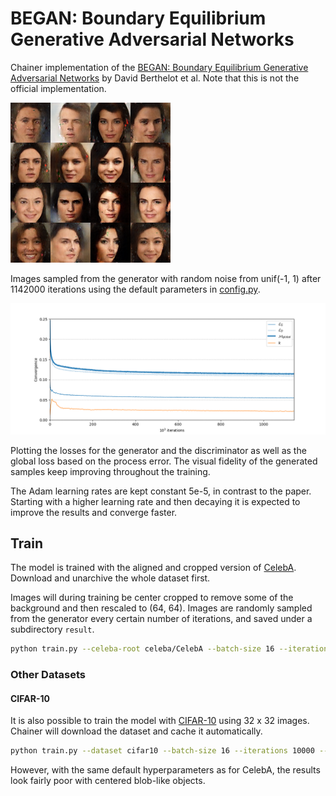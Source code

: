 # BEGAN: Boundary Equilibrium Generative Adversarial Networks

Chainer implementation of the [BEGAN: Boundary Equilibrium Generative Adversarial Networks](https://arxiv.org/abs/1703.10717) by David Berthelot et al. Note that this is not the official implementation.

![](images/sample_1142000.png)

Images sampled from the generator with random noise from unif(-1, 1) after 1142000 iterations using the default parameters in [config.py](config.py).

![](images/loss.png)

Plotting the losses for the generator and the discriminator as well as the global loss based on the process error. The visual fidelity of the generated samples keep improving throughout the training.

The Adam learning rates are kept constant 5e-5, in contrast to the paper. Starting with a higher learning rate and then decaying it is expected to improve the results and converge faster.

## Train

The model is trained with the aligned and cropped version of [CelebA](http://mmlab.ie.cuhk.edu.hk/projects/CelebA.html). Download and unarchive the whole dataset first.

Images will during training be center cropped to remove some of the background and then rescaled to (64, 64). Images are randomly sampled from the generator every certain number of iterations, and saved under a subdirectory `result`.

```bash
python train.py --celeba-root celeba/CelebA --batch-size 16 --iterations 10000 --gpu 1
```

### Other Datasets

#### CIFAR-10

It is also possible to train the model with [CIFAR-10](https://www.cs.toronto.edu/~kriz/cifar.html) using 32 x 32 images. Chainer will download the dataset and cache it automatically.

```bash
python train.py --dataset cifar10 --batch-size 16 --iterations 10000 --gpu 1
```

However, with the same default hyperparameters as for CelebA, the results look fairly poor with centered blob-like objects.

